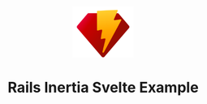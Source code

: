 
<div align="center">
  <a href="https://vite-rails.netlify.app/">
    <img src="https://raw.githubusercontent.com/ElMassimo/vite_rails/main/docs/public/logo.svg" width="120px"/>
  </a>

  # Rails Inertia Svelte Example
</div>

